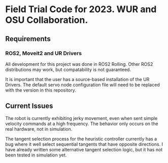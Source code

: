 # Field Trial Code for 2023. WUR and OSU Collaboration.

## Requirements

### ROS2, Moveit2 and UR Drivers
All development for this project was done in ROS2 Rolling. Other ROS2 distributions may work, but compatability is not guaranteed. 

It is important that the user has a source-based installation of the UR Drivers. The default servo node configuration file will need to be replaced with the version in this repository.

## Current Issues

The robot is currently exhibiting jerky movement, even when sent simple velocity commands at a high frequency. The behavior only occurs on the real hardware, not in simulation.

The tangent selection process for the heuristic controller currently has a bug where it well select sequential tangents that have opposite directions. I have already written some alternative tangent selection logic, but it has not been tested in simulation yet.

